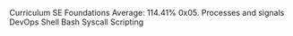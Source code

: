 
Curriculum
SE Foundations
Average: 114.41%
0x05. Processes and signals
DevOps
Shell
Bash
Syscall
Scripting
